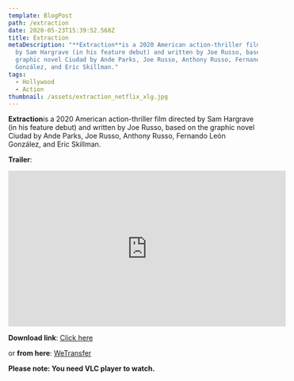 ```yaml
---
template: BlogPost
path: /extraction
date: 2020-05-23T15:39:52.568Z
title: Extraction
metaDescription: "**Extraction**is a 2020 American action-thriller film directed
  by Sam Hargrave (in his feature debut) and written by Joe Russo, based on the
  graphic novel Ciudad by Ande Parks, Joe Russo, Anthony Russo, Fernando León
  González, and Eric Skillman."
tags:
  - Hollywood
  - Action
thumbnail: /assets/extraction_netflix_xlg.jpg
---
```

**Extraction**is a 2020 American action-thriller film directed by Sam Hargrave (in his feature debut) and written by Joe Russo, based on the graphic novel Ciudad by Ande Parks, Joe Russo, Anthony Russo, Fernando León González, and Eric Skillman.

**Trailer**:

<iframe width="560" height="315" src="https://www.youtube.com/embed/L6P3nI6VnlY" frameborder="0" allow="accelerometer; autoplay; encrypted-media; gyroscope; picture-in-picture" allowfullscreen></iframe>

**Download link**: [Click here](http://srv5.cinehub24.com/04/245310-137169-EXTRACTION-(2020)-1080p-NF-WEB-DL--Multi-Org-(DD+5.1---192Kbps)---1.7GB---ESub.mkv)

or **from here**: [WeTransfer](https://we.tl/t-p8Rus1bvV8)

**Please note: You need VLC player to watch.**
